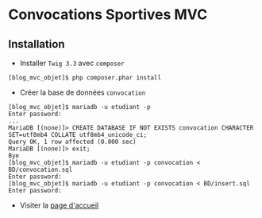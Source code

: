 # Convocations Sportives MVC

## Installation

- Installer `Twig 3.3`  avec `composer`

`[blog_mvc_objet]$ php composer.phar install` 

- Créer la base de données `convocation`

```
[blog_mvc_objet]$ mariadb -u etudiant -p
Enter password: 
...
MariaDB [(none)]> CREATE DATABASE IF NOT EXISTS convocation CHARACTER SET=utf8mb4 COLLATE utf8mb4_unicode_ci;
Query OK, 1 row affected (0.000 sec)
MariaDB [(none)]> exit;
Bye
[blog_mvc_objet]$ mariadb -u etudiant -p convocation < BD/convocation.sql 
Enter password: 
[blog_mvc_objet]$ mariadb -u etudiant -p convocation < BD/insert.sql 
Enter password:
```

- Visiter la [page d'accueil](http://localhost/devweb/PROJET/Convocations-Sportives/index.php)
